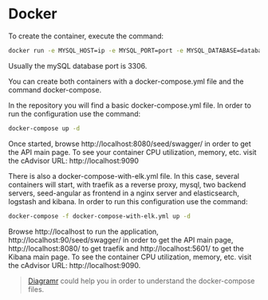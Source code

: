 # Docker

To create the container, execute the command:

```bash
docker run -e MYSQL_HOST=ip -e MYSQL_PORT=port -e MYSQL_DATABASE=database -e MYSQL_USER=user -e MYSQL_PASSWORD=password -p 8080:8080 systelab/seed-jee
```

Usually the mySQL database port is 3306.

You can create both containers with a docker-compose.yml file and the command docker-compose.

In the repository you will find a basic docker-compose.yml file. In order to run the configuration use the command:

```bash
docker-compose up -d
```

Once started, browse http://localhost:8080/seed/swagger/ in order to get the API main page. To see your container CPU utilization, memory, etc. visit the cAdvisor URL: http://localhost:9090

There is also a docker-compose-with-elk.yml file. In this case, several containers will start, with traefik as a reverse proxy, mysql, two backend servers, seed-angular as frontend in a nginx server and elasticsearch, logstash and kibana. In order to run this configuration use the command:

```bash
docker-compose -f docker-compose-with-elk.yml up -d
```

Browse http://localhost to run the application, http://localhost:90/seed/swagger/ in order to get the API main page, http://localhost:8080/ to get traefik  and http://localhost:5601/ to get the Kibana main page. To see the container CPU utilization, memory, etc. visit the cAdvisor URL: http://localhost:9090.

> [Diagramr](http://diagramr.inventage.com/) could help you in order to understand the docker-compose files.
